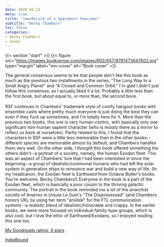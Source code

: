 ```yaml
---
date: 2020-04-12
meta: true
title: "<em>Record of a Spaceborn Few</em>"
subtitle: "Becky Chambers"
toc: false
categories:
- Becky Chambers
- books
---
```


{{< section "start" >}}
{{< figure src="https://images.booksense.com/images/602/647/9781473647602.jpg" type="margin" label="mn-cover" alt="Book cover" >}}

The general consensus seems to be that people don't like this book as much as the previous two installments in the series, "The Long Way to a Small Angry Planet" and "A Closed and Common Orbit." I'm glad I didn't just follow this consensus, as I actually liked it a lot. Probably a little less than the first book, but about equal to, or more than, the second book.<br /><br />RSF continues in Chambers' trademark style of comfy hangout books with ensemble casts where pretty much everyone is just doing the best they can even if they fuck up sometimes, and I'm totally here for it. More than the previous two books, this one is very human-centric, with basically only one significant non-human sapient character (who is mostly there as a mirror to reflect us back at ourselves). Partly related to this, I found that the characters in RSF were a little less memorable than in the other books--different species are memorable almost by default, and Chambers handles them very well. On the other side, I thought this book offered something the others didn't--a portrait of a society, namely, the human Exodan fleet. This was an aspect of Chambers' lore that I had been interested in since the beginning--a group of idealistic/communal humans who had left the solar system in generation ships to renounce war and build a new way of life. (In my headcanon, the Exodan fleet is Earthseed from Octavia Butler's books. You're welcome, Becky Chambers!) Everyone in the book is a part of the Exodan fleet, which is basically a poor cousin to the thriving galactic community. The portrait in the book reminded me a lot of the anarchist society of Anarres in Ursula Le Guin's "The Dispossessed" (and Chambers honors UKL by using her term "ansible" for the FTL communication system)--a realistic blend of idealistic/honorable and crappy. In the earlier books, we were more focused on individual family-type groups, which is also cool, but I love the ethic of Earthseed/Exodans, so I enjoyed reading this one too. 

[My Goodreads rating: 4 stars](https://www.goodreads.com/review/show/3264700044)  

[IndieBound](https://www.indiebound.org/book/9781473647602)

